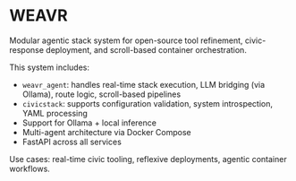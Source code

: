 # WEAVR

Modular agentic stack system for open-source tool refinement, civic-response deployment, and scroll-based container orchestration.

This system includes:
- `weavr_agent`: handles real-time stack execution, LLM bridging (via Ollama), route logic, scroll-based pipelines
- `civicstack`: supports configuration validation, system introspection, YAML processing
- Support for Ollama + local inference
- Multi-agent architecture via Docker Compose
- FastAPI across all services

Use cases: real-time civic tooling, reflexive deployments, agentic container workflows.
